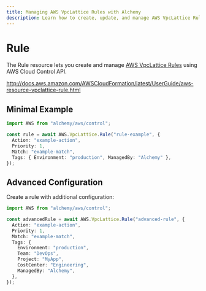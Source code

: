 ```yaml
---
title: Managing AWS VpcLattice Rules with Alchemy
description: Learn how to create, update, and manage AWS VpcLattice Rules using Alchemy Cloud Control.
---
```


# Rule

The Rule resource lets you create and manage [AWS VpcLattice Rules](https://docs.aws.amazon.com/vpclattice/latest/userguide/) using AWS Cloud Control API.

http://docs.aws.amazon.com/AWSCloudFormation/latest/UserGuide/aws-resource-vpclattice-rule.html

## Minimal Example

```ts
import AWS from "alchemy/aws/control";

const rule = await AWS.VpcLattice.Rule("rule-example", {
  Action: "example-action",
  Priority: 1,
  Match: "example-match",
  Tags: { Environment: "production", ManagedBy: "Alchemy" },
});
```

## Advanced Configuration

Create a rule with additional configuration:

```ts
import AWS from "alchemy/aws/control";

const advancedRule = await AWS.VpcLattice.Rule("advanced-rule", {
  Action: "example-action",
  Priority: 1,
  Match: "example-match",
  Tags: {
    Environment: "production",
    Team: "DevOps",
    Project: "MyApp",
    CostCenter: "Engineering",
    ManagedBy: "Alchemy",
  },
});
```

